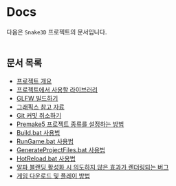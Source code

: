 # Docs

다음은 `Snake3D` 프로젝트의 문서입니다.
<br><br>


## 문서 목록
- [프로젝트 개요](./프로젝트%20개요/README.md)
- [프로젝트에서 사용할 라이브러리](./프로젝트에서%20사용할%20라이브러리/README.md)
- [GLFW 빌드하기](./GLFW%20빌드하기/README.md)
- [그래픽스 참고 자료](./그래픽스%20참고%20자료/README.md)
- [Git 커밋 취소하기](./Git%20커밋%20취소하기/README.md)
- [Premake5 프로젝트 종류를 설정하는 방법](./Premake5%20프로젝트%20종류를%20설정하는%20방법/README.md)
- [Build.bat 사용법](./Build.bat%20사용법/README.md)
- [RunGame.bat 사용법](./RunGame.bat%20사용법/README.md)
- [GenerateProjectFiles.bat 사용법](./GenerateProjectFiles.bat%20사용법/README.md)
- [HotReload.bat 사용법](./HotReload.bat%20사용법/README.md)
- [알파 블랜딩 활성화 시 의도하지 않은 효과가 렌더링되는 버그](./알파%20블랜딩%20활성화%20시%20의도하지%20않은%20효과가%20렌더링되는%20버그/README.md)
- [게임 다운로드 및 플레이 방법](./게임%20다운로드%20및%20플레이%20방법/README.md)